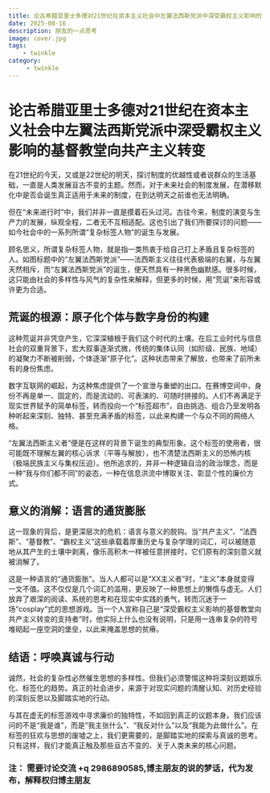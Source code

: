 ```yaml
---
title: 论古希腊亚里士多德对21世纪在资本主义社会中左翼法西斯党派中深受霸权主义影响的基督教堂向共产主义转变
date: 2025-08-16
description: 朋友的一点思考
image: cover.jpg
tags: 
    - twinkle
category: 
     - twinkle
---
```


# 论古希腊亚里士多德对21世纪在资本主义社会中左翼法西斯党派中深受霸权主义影响的基督教堂向共产主义转变



在21世纪的今天，又或是22世纪的明天，探讨制度的优越性或者说群众的生活基础，一直是人类发展亘古不变的主题。然而，对于未来社会的制度发展，在潜移默化中是否会诞生真正适用于未来的制度，在到达明天之前谁也无法明确。



但在“未来进行时”中，我们并非一直是摸着石头过河。古往今来，制度的演变与生产力的发展，纵观全程，二者无不互相适配。这也引出了我们所要探讨的问题——如今社会中的一系列所谓“复杂标签人物”的诞生与发展。



顾名思义，所谓复杂标签人物，就是指一类热衷于给自己打上矛盾且复杂标签的人。如图标题中的“左翼法西斯党派”——法西斯主义往往代表极端的右翼，与左翼天然相斥，而“左翼法西斯党派”的诞生，便天然具有一种黑色幽默感。很多时候，这只能由社会的多样性与风气的复杂性来解释，但更多的时候，用“荒诞”来形容或许更为合适。



## 荒诞的根源：原子化个体与数字身份的构建

这种荒诞并非凭空产生，它深深植根于我们这个时代的土壤。在后工业时代与信息社会的双重背景下，宏大叙事逐渐式微，传统的集体认同（如阶级、民族、地域）的凝聚力不断被削弱，个体逐渐“原子化”。这种状态带来了解放，也带来了前所未有的身份焦虑。



数字互联网的崛起，为这种焦虑提供了一个宣泄与重塑的出口。在赛博空间中，身份不再是单一、固定的，而是流动的、可表演的、可随时拼接的。人们不再满足于现实世界赋予的简单标签，转而投向一个“标签超市”，自由挑选、组合乃至发明各种听起来深刻、独特、甚至充满矛盾的标签，以此来构建一个与众不同的网络人格。



“左翼法西斯主义者”便是在这样的背景下诞生的典型形象。这个标签的使用者，很可能既不理解左翼的核心诉求（平等与解放），也不清楚法西斯主义的恐怖内核（极端民族主义与集权压迫）。他所追求的，并非一种逻辑自洽的政治理念，而是一种“我与你们都不同”的姿态，一种在信息洪流中博取关注、彰显个性的廉价方式。



## 意义的消解：语言的通货膨胀

这一现象的背后，是更深层次的危机：语言与意义的脱钩。当“共产主义”、“法西斯”、“基督教”、“霸权主义”这些承载着厚重历史与复杂学理的词汇，可以被随意地从其产生的土壤中剥离，像乐高积木一样被任意拼接时，它们原有的深刻意义就被消解了。



这是一种语言的“通货膨胀”。当人人都可以是“XX主义者”时，“主义”本身就变得一文不值。这不仅仅是几个词汇的滥用，更反映了一种思想上的懒惰与虚无。人们放弃了艰深的阅读、系统的思考和在现实中实践的勇气，转而沉迷于一场“cosplay”式的思想游戏。当一个人宣称自己是“深受霸权主义影响的基督教堂向共产主义转变的支持者”时，他实际上什么也没有说明，只是用一连串复杂的符号堆砌起一座空洞的堡垒，以此来掩盖思想的贫瘠。



## 结语：呼唤真诚与行动

诚然，社会的复杂性必然催生思想的多样性。但我们必须警惕这种将深刻议题娱乐化、标签化的趋势。真正的社会进步，来源于对现实问题的清醒认知、对历史经验的深刻反思以及脚踏实地的行动。



与其在虚无的标签游戏中寻求廉价的独特性，不如回到真正的议题本身。我们应该问的不是“我是谁”，而是“我主张什么”、“我反对什么”以及“我能为此做什么”。在标签的狂欢与思想的废墟之上，我们更需要的，是脚踏实地的探索与真诚的思考。只有这样，我们才能真正触及那些亘古不变的、关于人类未来的核心问题。



### 注： 需要讨论交流 +q 2986890585,博主朋友的说的梦话，代为发布，解释权归博主朋友









